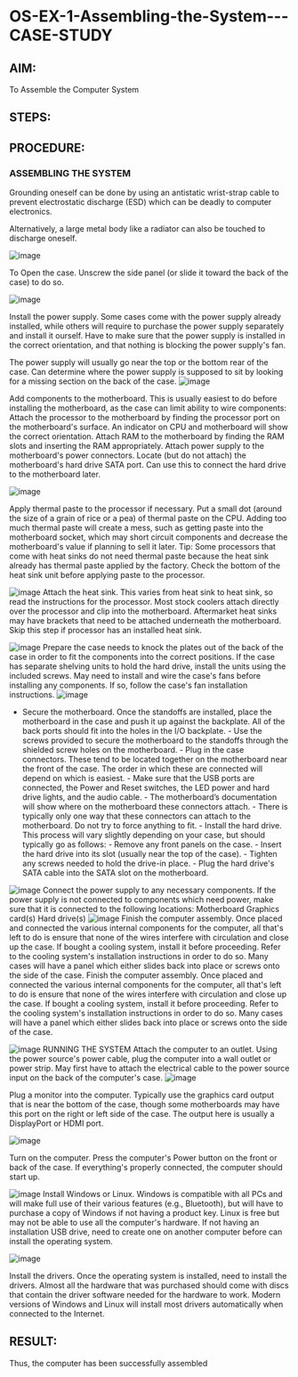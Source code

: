 # OS-EX-1-Assembling-the-System---CASE-STUDY

## AIM:
To Assemble the Computer System

## STEPS:

## PROCEDURE:
### ASSEMBLING THE SYSTEM
Grounding oneself can be done by using an antistatic wrist-strap cable to prevent electrostatic discharge (ESD) which can be deadly to computer electronics.

Alternatively, a large metal body like a radiator can also be touched to discharge oneself.

![image](https://github.com/Snehahv/OS-EX-1-Assembling-the-System---CASE-STUDY/assets/119104131/4bd716e3-f6ee-4055-a7aa-6a68b9b20dcb)

To Open the case. Unscrew the side panel (or slide it toward the back of the case) to do so.

![image](https://github.com/Snehahv/OS-EX-1-Assembling-the-System---CASE-STUDY/assets/119104131/e76bdd1d-0647-4fe4-9c08-bb39b556fcaa)

Install the power supply. Some cases come with the power supply already installed, while others will require to purchase the power supply separately and install it ourself. Have to make sure that the power supply is installed in the correct orientation, and that nothing is blocking the power supply's fan.

The power supply will usually go near the top or the bottom rear of the case. Can determine where the power supply is supposed to sit by looking for a missing section on the back of the case.
![image](https://github.com/Snehahv/OS-EX-1-Assembling-the-System---CASE-STUDY/assets/119104131/6cb33ca8-ab38-4f13-8a6d-51788953be5f)

Add components to the motherboard. This is usually easiest to do before installing the motherboard, as the case can limit ability to wire components:
Attach the processor to the motherboard by finding the processor port on the motherboard's surface. An indicator on CPU and motherboard will show the correct orientation.
Attach RAM to the motherboard by finding the RAM slots and inserting the RAM appropriately.
Attach power supply to the motherboard's power connectors.
Locate (but do not attach) the motherboard's hard drive SATA port. Can use this to connect the hard drive to the motherboard later.

![image](https://github.com/Snehahv/OS-EX-1-Assembling-the-System---CASE-STUDY/assets/119104131/89e3d015-1504-4545-bace-1720ea623d89)

Apply thermal paste to the processor if necessary.
Put a small dot (around the size of a grain of rice or a pea) of thermal paste on the CPU.
Adding too much thermal paste will create a mess, such as getting paste into the motherboard socket, which may short circuit components and decrease the motherboard's value if planning to sell it later.
Tip: Some processors that come with heat sinks do not need thermal paste because the heat sink already has thermal paste applied by the factory. Check the bottom of the heat sink unit before applying paste to the processor.

![image](https://github.com/Snehahv/OS-EX-1-Assembling-the-System---CASE-STUDY/assets/119104131/06bf09f7-06b3-4b52-9a7e-02674385c13d)
Attach the heat sink. This varies from heat sink to heat sink, so read the instructions for the processor.
Most stock coolers attach directly over the processor and clip into the motherboard.
Aftermarket heat sinks may have brackets that need to be attached underneath the motherboard.
Skip this step if processor has an installed heat sink.

![image](https://github.com/Snehahv/OS-EX-1-Assembling-the-System---CASE-STUDY/assets/119104131/2b0175ef-3cc6-4097-8275-db5c957f0a69)
Prepare the case needs to knock the plates out of the back of the case in order to fit the components into the correct positions.
If the case has separate shelving units to hold the hard drive, install the units using the included screws.
May need to install and wire the case's fans before installing any components. If so, follow the case's fan installation instructions.
![image](https://github.com/Snehahv/OS-EX-1-Assembling-the-System---CASE-STUDY/assets/119104131/d7f3083e-342c-4e29-b546-c1e3be469893)
- Secure the motherboard. Once the standoffs are installed, place the motherboard in the case and push it up against the backplate. All of the back ports should fit into the holes in the I/O backplate. - Use the screws provided to secure the motherboard to the standoffs through the shielded screw holes on the motherboard. - Plug in the case connectors. These tend to be located together on the motherboard near the front of the case. The order in which these are connected will depend on which is easiest. - Make sure that the USB ports are connected, the Power and Reset switches, the LED power and hard drive lights, and the audio cable. - The motherboard’s documentation will show where on the motherboard these connectors attach. - There is typically only one way that these connectors can attach to the motherboard. Do not try to force anything to fit. - Install the hard drive. This process will vary slightly depending on your case, but should typically go as follows: - Remove any front panels on the case. - Insert the hard drive into its slot (usually near the top of the case). - Tighten any screws needed to hold the drive-in place. - Plug the hard drive's SATA cable into the SATA slot on the motherboard.
  
![image](https://github.com/Snehahv/OS-EX-1-Assembling-the-System---CASE-STUDY/assets/119104131/4c369f66-9b58-4cdd-ac6b-c5bdb6148222)
Connect the power supply to any necessary components. If the power supply is not connected to components which need power, make sure that it is connected to the following locations:
Motherboard
Graphics card(s)
Hard drive(s)
![image](https://github.com/Snehahv/OS-EX-1-Assembling-the-System---CASE-STUDY/assets/119104131/6b09acad-55f6-4111-8d98-09cd08e1d732)
Finish the computer assembly.
Once placed and connected the various internal components for the computer, all that's left to do is ensure that none of the wires interfere with circulation and close up the case.
If bought a cooling system, install it before proceeding.
Refer to the cooling system's installation instructions in order to do so.
Many cases will have a panel which either slides back into place or screws onto the side of the case.
Finish the computer assembly.
Once placed and connected the various internal components for the computer, all that's left to do is ensure that none of the wires interfere with circulation and close up the case.
If bought a cooling system, install it before proceeding.
Refer to the cooling system's installation instructions in order to do so.
Many cases will have a panel which either slides back into place or screws onto the side of the case.

![image](https://github.com/Snehahv/OS-EX-1-Assembling-the-System---CASE-STUDY/assets/119104131/12852246-e2b2-440b-ae91-b7fc030e32f8)
RUNNING THE SYSTEM
Attach the computer to an outlet. Using the power source's power cable, plug the computer into a wall outlet or power strip.
May first have to attach the electrical cable to the power source input on the back of the computer's case.
![image](https://github.com/Snehahv/OS-EX-1-Assembling-the-System---CASE-STUDY/assets/119104131/1ee0fc2f-7262-4821-b76d-78b7003924f3)

Plug a monitor into the computer. Typically use the graphics card output that is near the bottom of the case, though some motherboards may have this port on the right or left side of the case.
The output here is usually a DisplayPort or HDMI port.

![image](https://github.com/Snehahv/OS-EX-1-Assembling-the-System---CASE-STUDY/assets/119104131/67fc3a22-a463-433b-a28b-ff91dbbab474)

Turn on the computer. Press the computer's Power button on the front or back of the case. If everything's properly connected, the computer should start up.

![image](https://github.com/Snehahv/OS-EX-1-Assembling-the-System---CASE-STUDY/assets/119104131/3b2ff2d3-646b-495a-90d0-73c626d80001)
Install Windows or Linux. Windows is compatible with all PCs and will make full use of their various features (e.g., Bluetooth), but will have to purchase a copy of Windows if not having a product key. Linux is free but may not be able to use all the computer's hardware.
If not having an installation USB drive, need to create one on another computer before can install the operating system.

![image](https://github.com/Snehahv/OS-EX-1-Assembling-the-System---CASE-STUDY/assets/119104131/11f6588e-438b-406e-ac13-84372a2f5b90)

Install the drivers. Once the operating system is installed, need to install the drivers.
Almost all the hardware that was purchased should come with discs that contain the driver software needed for the hardware to work.
Modern versions of Windows and Linux will install most drivers automatically when connected to the Internet.


## RESULT:
Thus, the computer has been successfully assembled
